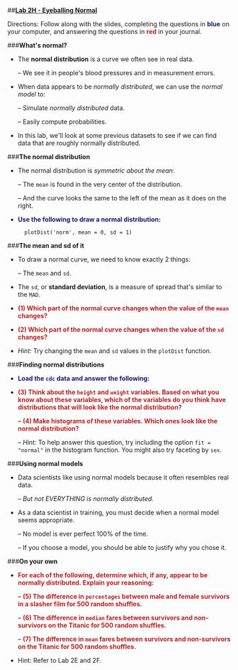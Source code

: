 ##**<u>Lab 2H - Eyeballing Normal</u>**

Directions: Follow along with the slides, completing the questions in <span style="color:midnightblue;">**blue**</span> on your computer, and answering the questions in <span style="color:firebrick;">**red**</span> in your journal.

###**What's normal?**
* The **normal distribution** is a curve we often see in real data.

    – We see it in people's blood pressures and in measurement errors.

* When data appears to be *normally distributed*, we can use the *normal model* to:

    – Simulate *normally distributed* data.

    – Easily compute probabilities.

* In this lab, we'll look at some previous datasets to see if we can find data that are roughly
normally distributed.

###**The normal distribution**
* The normal distribution is *symmetric about the mean*:

    – The ```mean``` is found in the very center of the distribution.

    – And the curve looks the same to the left of the mean as it does on the right.

* <span style="color:midnightblue;">**Use the following to draw a normal distribution:**</span>

        plotDist('norm', mean = 0, sd = 1)

###**The mean and sd of it**
* To draw a normal curve, we need to know exactly 2 things:

    – The ```mean``` and ```sd```.

* The ```sd```, or **standard deviation**, is a measure of spread that's similar to the ```MAD```.

* <span style="color:firebrick;">**(1) Which part of the normal curve changes when the value of the ```mean``` changes?**</span>

* <span style="color:firebrick;">**(2) Which part of the normal curve changes when the value of the ```sd``` changes?**</span>

* *Hint:* Try changing the ```mean``` and ```sd``` values in the ```plotDist``` function.


###**Finding normal distributions**
* <span style="color:midnightblue;">**Load the ```cdc``` data and answer the following:**</span>

* <span style="color:firebrick;">**(3) Think about the ```height``` and ```weight``` variables. Based on what you know about these variables, which of the variables do you think have distributions that will look like the normal distribution?**</span>

    – <span style="color:firebrick;">**(4) Make histograms of these variables. Which ones look like the normal
    distribution?**</span>

    – *Hint:* To help answer this question, try including the option ```fit = "normal"``` in the
    histogram function. You might also try faceting by ```sex```.

###**Using normal models**
* Data scientists like using normal models because it often resembles real data.

    – *But not EVERYTHING is normally distributed.*

* As a data scientist in training, you must decide when a normal model seems appropriate.

    – No model is ever perfect 100% of the time.

    – If you choose a model, you should be able to justify why you chose it.

###**On your own**
* <span style="color:firebrick;">**For each of the following, determine which, if any, appear to be normally distributed. Explain your reasoning:**</span>

    – <span style="color:firebrick;">**(5) The difference in ```percentages``` between male and female survivors in a slasher film for 500 random shuffles.**</span>

    – <span style="color:firebrick;">**(6) The difference in ```median``` fares between survivors and non-survivors on the Titanic for 500 random shuffles.**</span>

    – <span style="color:firebrick;">**(7) The difference in ```mean``` fares between survivors and non-survivors on the Titanic for 500 random shuffles.**</span>

* Hint: Refer to Lab 2E and 2F.
